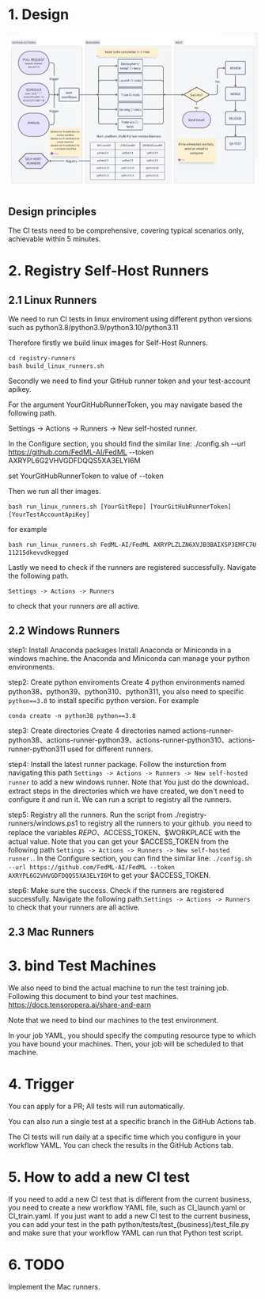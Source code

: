 # 1. Design

![Design](image.png)

##  Design principles

The CI tests need to be comprehensive, covering typical scenarios only, achievable within 5 minutes.

# 2. Registry Self-Host Runners

## 2.1 Linux Runners

We need to run CI tests in linux enviroment using different python versions such as python3.8/python3.9/python3.10/python3.11

Therefore firstly we build linux images for Self-Host Runners.

```
cd registry-runners
bash build_linux_runners.sh
```
Secondly we need to find your GitHub runner token and your test-account apikey.

For the argument YourGitHubRunnerToken, you may navigate based the following path.

Settings -> Actions -> Runners -> New self-hosted runner. 

In the Configure section, you should find the similar line:
./config.sh --url https://github.com/FedML-AI/FedML --token AXRYPL6G2VHVGDFDQQS5XA3ELYI6M

set YourGitHubRunnerToken to value of --token

Then we run all ther images.
```
bash run_linux_runners.sh [YourGitRepo] [YourGitHubRunnerToken] [YourTestAccountApiKey]
```
for example
```
bash run_linux_runners.sh FedML-AI/FedML AXRYPLZLZN6XVJB3BAIXSP3EMFC7U 11215dkevvdkegged
```
Lastly we need to check if the runners are registered successfully. Navigate the following path.
```
Settings -> Actions -> Runners
```
to check that your runners are all active. 

## 2.2 Windows Runners

step1: Install Anaconda packages
Install Anaconda or Miniconda in a windows machine. the Anaconda and Miniconda can manage your python environments.

step2: Create python enviroments
Create 4 python environments named python38、python39、python310、python311, you also need to specific `python==3.8` to install specific python version.
For example 
```
conda create -n python38 python==3.8
```
step3: Create directories 
Create 4 directories named actions-runner-python38、actions-runner-python39、actions-runner-python310、actions-runner-python311 used for different runners.

step4: Install the latest runner package. 
Follow the insturction from navigating this path `Settings -> Actions -> Runners -> New self-hosted runner` to add a new windows runner. Note that You just do the download、extract steps in the directories which we have created, we don't need to configure it and run it. We can run a script to registry all the runners. 

step5: Registry all the runners.
Run the script from ./registry-runners/windows.ps1 to registry all the runners to your github. you need to replace the variables $REPO、$ACCESS_TOKEN、$WORKPLACE with the actual value. Note that you can get your $ACCESS_TOKEN from the following path `Settings -> Actions -> Runners -> New self-hosted runner.`.
In the Configure section, you can find the similar line: `./config.sh --url https://github.com/FedML-AI/FedML --token AXRYPL6G2VHVGDFDQQS5XA3ELYI6M` to get your $ACCESS_TOKEN.

step6: Make sure the success.
Check if the runners are registered successfully. Navigate the following path.`Settings -> Actions -> Runners` to check that your runners are all active. 

## 2.3 Mac Runners

# 3. bind Test Machines

We also need to bind the actual machine to run the test training job. Following this document to bind your test machines.
https://docs.tensoropera.ai/share-and-earn

Note that we need to bind our machines to the test environment.

In your job YAML, you should specify the computing resource type to which you have bound your machines. Then, your job will be scheduled to that machine.

# 4. Trigger

You can apply for a PR; All tests will run automatically.

You can also run a single test at a specific branch in the GitHub Actions tab.

The CI tests will run daily at a specific time which you configure in your workflow YAML. You can check the results in the GitHub Actions tab.

# 5. How to add a new CI test

If you need to add a new CI test that is different from the current business, you need to create a new workflow YAML file, such as CI_launch.yaml or CI_train.yaml. If you just want to add a new CI test to the current business, you can add your test in the path python/tests/test_{business}/test_file.py and make sure that your workflow YAML can run that Python test script.

# 6. TODO

Implement the Mac runners.


